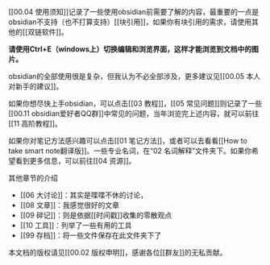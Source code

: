 [[00.04 使用须知]]记录了一些使用obsidian前需要了解的内容，最重要的一点是obsidian不支持（也不打算支持）[[块引用]]，如果你有块引用的需求，请使用其他的[[双链软件]]。

**请使用Ctrl+E（windows上）切换编辑和浏览界面，这样才能浏览到文档中的图片。**

obsidian的全部使用很是复杂，但我认为不必全部涉及，更多建议见[[00.05 本人对新手的建议]]。

如果你想尽快上手obsidian，可以点击[[03 教程]]，[[05 常见问题]]则记录了一些[[00.11 obsidian爱好者QQ群]]中常见的问题，当年浏览完上述内容，就可以前往[[11 高阶教程]]。

如果你对笔记方法感兴趣可以点击[[01 笔记方法]]，或者可以去看看[[How to take smart note翻译版]]。一些专业名词，在“02 名词解释”文件夹下。如果你希望看到更多信息，可以前往[[04 资源]]。

其他章节的介绍
- [[06 大讨论]]：其实是喋喋不休的讨论，
- [[08 文章]]：我感觉很好的文章
- [[09 碎记]]：则是依据[[时间戳]]收集的零散观点
- [[10 工具]]：列举了一些有用的工具
- [[99 存档]]：将一些文件保存在此文件夹下了

本文档的版权请见[[00.02 版权申明]]，感谢各位[[群友]]的无私贡献。





